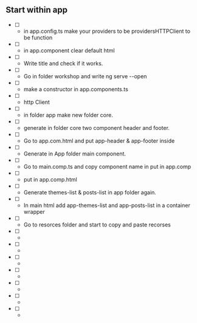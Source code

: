 ## Start within app
- [ ] - in app.config.ts make your providers to be providersHTTPClient to be function
- [ ] - in app.component clear default html
- [ ] - Write title and check if it works.
- [ ] - Go in folder workshop and write ng serve --open
- [ ] - make a constructor in app.components.ts
- [ ] - http Client
- [ ] - in folder app make new folder core.
- [ ] - generate in folder core two component
header and footer.
- [ ] - Go to app.com.html and put app-header & app-footer inside
- [ ] - Generate in App folder main component.
- [ ] - Go to main.comp.ts and copy component name in put in app.comp 
- [ ] - put in app.comp.html
- [ ] - Generate themes-list & posts-list in app folder again.
- [ ] - In main html add app-themes-list and app-posts-list in a container wrapper
- [ ] - Go to resorces folder and start to copy and paste recorses
- [ ] -
- [ ] -
- [ ] -
- [ ] -
- [ ] -
- [ ] -
- [ ] -
